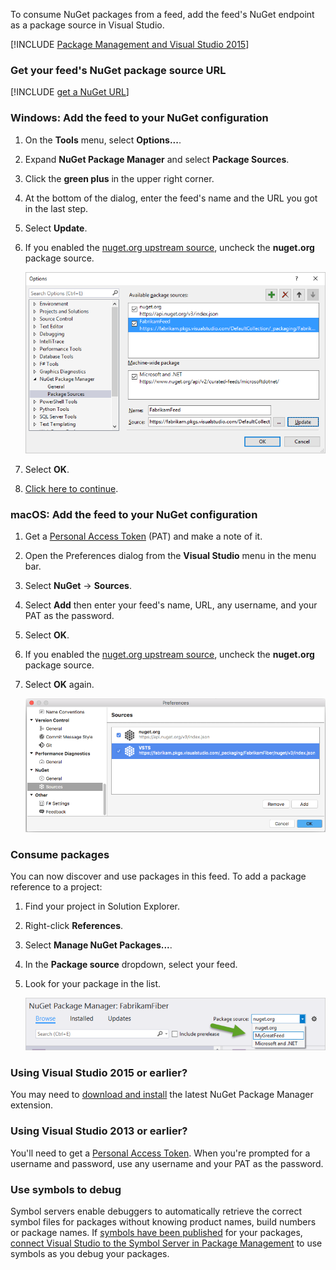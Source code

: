 To consume NuGet packages from a feed, add the feed's NuGet endpoint as a package source in Visual Studio.

[!INCLUDE [Package Management and Visual Studio 2015](vs2015.md)]

<a name="get-nuget-pkg-url"></a>

### Get your feed's NuGet package source URL 

[!INCLUDE [get a NuGet URL](nuget-consume-endpoint.md)]

### Windows: Add the feed to your NuGet configuration

1. On the **Tools** menu, select **Options...**.

1. Expand **NuGet Package Manager** and select **Package Sources**.

1. Click the **green plus** in the upper right corner.

1. At the bottom of the dialog, enter the feed's name and the URL you got in the last step.

1. Select **Update**.

1. If you enabled the [nuget.org upstream source](../../nuget/upstream-sources.md), uncheck the **nuget.org** package source.

   ![Add new NuGet source](../_img/vs-addsource.png)

1. Select **OK**.

1. [Click here to continue](#consume-packages).

<a name="mac-os"></a>

### macOS: Add the feed to your NuGet configuration

1. Get a [Personal Access Token](../../../accounts/use-personal-access-tokens-to-authenticate.md) (PAT) and make a note of it.
1. Open the Preferences dialog from the **Visual Studio** menu in the menu bar.
1. Select **NuGet** -> **Sources**.
1. Select **Add** then enter your feed's name, URL, any username, and your PAT as the password.
1. Select **OK**.
1. If you enabled the [nuget.org upstream source](../../nuget/upstream-sources.md), uncheck the **nuget.org** package source.
1. Select **OK** again.

   ![Visual Studio for Mac preferences window with VSTS feed added](../_img/vs-mac-settings.png)

<a name="consume-packages"></a>

### Consume packages

You can now discover and use packages in this feed. To add a package reference to a project:

1. Find your project in Solution Explorer.

1. Right-click **References**.

1. Select **Manage NuGet Packages...**.

1. In the **Package source** dropdown, select your feed.

1. Look for your package in the list.

   ![Select feed source](../_img/select-pkg-src.png)

### Using Visual Studio 2015 or earlier?

You may need to [download and install](https://dist.nuget.org/) the latest NuGet Package Manager extension.

### Using Visual Studio 2013 or earlier?

You'll need to get a [Personal Access Token](../../../accounts/use-personal-access-tokens-to-authenticate.md). When you're prompted for a username and password, use any username and your PAT as the password.

<a name="use-symbols-to-debug"></a>

### Use symbols to debug

Symbol servers enable debuggers to automatically retrieve the correct symbol files for packages without knowing product names, build numbers or package names. If [symbols have been published](/vsts/build-release/symbols/index.md) for your packages, [connect Visual Studio to the Symbol Server in Package Management](../../symbols/debug-with-symbols-visual-studio.md) to use symbols as you debug your packages.

